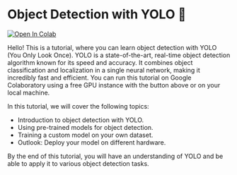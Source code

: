 # Object Detection with YOLO 🚀

[![Open In Colab](https://colab.research.google.com/assets/colab-badge.svg)](https://colab.research.google.com/github/Eagleshot/CustomYOLOModel/blob/main/yolo.ipynb)

Hello! This is a tutorial, where you can learn object detection with YOLO (You Only Look Once). YOLO is a state-of-the-art, real-time object detection algorithm known for its speed and accuracy. 
It combines object classification and localization in a single neural network, making it incredibly fast and efficient.
You can run this tutorial on Google Colaboratory using a free GPU instance with the button above or on your local machine.

In this tutorial, we will cover the following topics:

* Introduction to object detection with YOLO.
* Using pre-trained models for object detection.
* Training a custom model on your own dataset.
* Outlook: Deploy your model on different hardware.

By the end of this tutorial, you will have an understanding of YOLO and be able to apply it to various object detection tasks.
